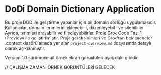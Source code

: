 # DoDi Domain Dictionary Application

Bu proje DDD ile geliştirme yapanlar için bir domain sözlüğü uygulamasıdır. Kullanıcılar, domain terimlerini ekleyebilir, düzenleyebilir ve silebilirler. Ayrıca, terimleri arayabilir ve filtreleyebilirler. Proje Grok Code Fast 1 (Preview) ile geliştirilmiştir. Proje gereksinimleri ve Grok'tan bekleneneler .context klasörü altında yer alan `project-overview.md` dosyasında detaylı olarak açıklanmıştır.

Version 1.0 sürümüne ait örnek ekran görüntüleri aşağıdaki gibidir:

// ÇALIŞMA ZAMANI ÖRNEK GÖRÜNTÜLERİ GELECEK